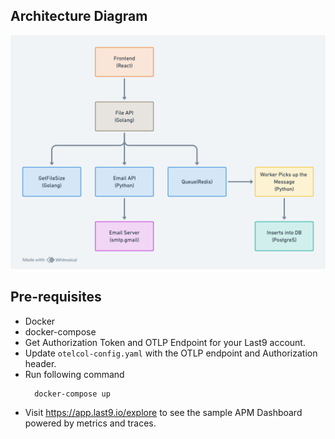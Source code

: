 ## Architecture Diagram

![Microservices Architecture](./microservices-architecture.png)

## Pre-requisites

- Docker
- docker-compose
- Get Authorization Token and OTLP Endpoint for your Last9 account.
- Update `otelcol-config.yaml` with the OTLP endpoint and Authorization header.
- Run following command
  ```
    docker-compose up
  ```
- Visit https://app.last9.io/explore to see the sample APM Dashboard powered by metrics and traces.
